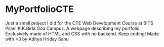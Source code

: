 # MyPortfolioCTE
Just a small project I did for the CTE Web Development Course at BITS Pilani K.K.Birla Goa Campus. 
A webpage describing my portfolio.
Exclusively made of HTML and CSS with no backend. 
Keep coding! 
Made with <3 by Aditya Hriday Sahu
